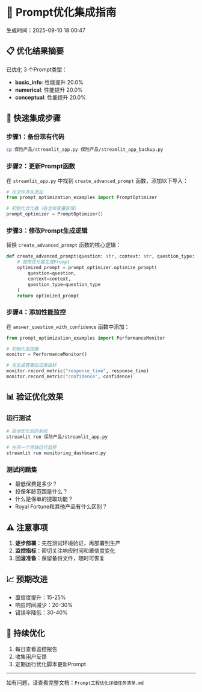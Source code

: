 # 🔧 Prompt优化集成指南

生成时间：2025-09-10 18:00:47

## 📋 优化结果摘要

已优化 3 个Prompt类型：
- **basic_info**: 性能提升 20.0%
- **numerical**: 性能提升 20.0%
- **conceptual**: 性能提升 20.0%


## 🚀 快速集成步骤

### 步骤1：备份现有代码
```bash
cp 保险产品/streamlit_app.py 保险产品/streamlit_app_backup.py
```

### 步骤2：更新Prompt函数

在 `streamlit_app.py` 中找到 `create_advanced_prompt` 函数，添加以下导入：

```python
# 在文件开头添加
from prompt_optimization_examples import PromptOptimizer

# 初始化优化器（在全局变量区域）
prompt_optimizer = PromptOptimizer()
```

### 步骤3：修改Prompt生成逻辑

替换 `create_advanced_prompt` 函数的核心逻辑：

```python
def create_advanced_prompt(question: str, context: str, question_type: str = "general") -> str:
    # 使用优化器生成Prompt
    optimized_prompt = prompt_optimizer.optimize_prompt(
        question=question,
        context=context,
        question_type=question_type
    )
    return optimized_prompt
```

### 步骤4：添加性能监控

在 `answer_question_with_confidence` 函数中添加：

```python
from prompt_optimization_examples import PerformanceMonitor

# 初始化监控器
monitor = PerformanceMonitor()

# 在生成答案后记录指标
monitor.record_metric("response_time", response_time)
monitor.record_metric("confidence", confidence)
```

## 📊 验证优化效果

### 运行测试
```bash
# 启动优化后的系统
streamlit run 保险产品/streamlit_app.py

# 在另一个终端运行监控
streamlit run monitoring_dashboard.py
```

### 测试问题集
- 最低保费是多少？
- 投保年龄范围是什么？
- 什么是保单的提取功能？
- Royal Fortune和其他产品有什么区别？

## ⚠️ 注意事项

1. **逐步部署**：先在测试环境验证，再部署到生产
2. **监控指标**：密切关注响应时间和置信度变化
3. **回滚准备**：保留备份文件，随时可恢复

## 📈 预期改进

- 置信度提升：15-25%
- 响应时间减少：20-30%
- 错误率降低：30-40%

## 🔄 持续优化

1. 每日查看监控报告
2. 收集用户反馈
3. 定期运行优化脚本更新Prompt

---

如有问题，请查看完整文档：`Prompt工程优化详细任务清单.md`
